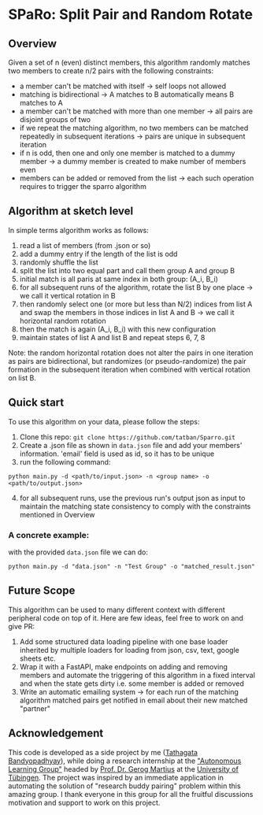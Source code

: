 # SPaRo: Split Pair and Random Rotate

## Overview

Given a set of n (even) distinct members, this algorithm randomly matches two members to create n/2 pairs with the following constraints:
- a member can't be matched with itself -> self loops not allowed
- matching is bidirectional -> A matches to B automatically means B matches to A
- a member can't be matched with more than one member -> all pairs are disjoint groups of two
- if we repeat the matching algorithm, no two members can be matched repeatedly in subsequent iterations -> pairs are unique in subsequent iteration
- if n is odd, then one and only one member is matched to a dummy member -> a dummy member is created to make number of members even
- members can be added or removed from the list -> each such operation requires to trigger the sparro algorithm

## Algorithm at sketch level

In simple terms algorithm works as follows:
1. read a list of members (from .json or so)
2. add a dummy entry if the length of the list is odd
3. randomly shuffle the list
4. split the list into two equal part and call them group A and group B
5. initial match is all paris at same index in both group: (A_i, B_i)
6. for all subsequent runs of the algorithm, rotate the list B by one place -> we call it vertical rotation in B
7. then randomly select one (or more but less than N/2) indices from list A and swap the members in those indices in list A and B -> we call it horizontal random rotation
8. then the match is again (A_i, B_i) with this new configuration
9. maintain states of list A and list B and repeat steps 6, 7, 8

Note: the random horizontal rotation does not alter the pairs in one iteration as pairs are bidirectional, but randomizes (or pseudo-randomize) the pair formation in the subsequent iteration when combined with vertical rotation on list B.

## Quick start

To use this algorithm on your data, please follow the steps:
1. Clone this repo: ```git clone https://github.com/tatban/Sparro.git```
2. Create a .json file as shown in ```data.json``` file and add your members' information. 'email' field is used as id, so it has to be unique
3. run the following command:
```commandline
python main.py -d <path/to/input.json> -n <group name> -o <path/to/output.json>
```
4. for all subsequent runs, use the previous run's output json as input to maintain the matching state consistency to comply with the constraints mentioned in Overview

### A concrete example:
with the provided ```data.json``` file we can do:
```commandline
python main.py -d "data.json" -n "Test Group" -o "matched_result.json"
```

## Future Scope

This algorithm can be used to many different context with different peripheral code on top of it. Here are few ideas, feel free to work on and give PR:
1. Add some structured data loading pipeline with one base loader inherited by multiple loaders for loading from json, csv, text, google sheets etc. 
2. Wrap it with a FastAPI, make endpoints on adding and removing members and automate the triggering of this algorithm in a fixed interval and when the state gets dirty i.e. some member is added or removed
3. Write an automatic emailing system -> for each run of the matching algorithm matched pairs get notified in email about their new matched "partner"

## Acknowledgement
This code is developed as a side project by me ([Tathagata Bandyopadhyay](https://tatban.github.io/)), while doing a research internship at the ["Autonomous Learning Group"](https://uni-tuebingen.de/fakultaeten/mathematisch-naturwissenschaftliche-fakultaet/fachbereiche/informatik/lehrstuehle/distributed-intelligence/home/) headed by [Prof. Dr. Gerog Martius](https://uni-tuebingen.de/fakultaeten/mathematisch-naturwissenschaftliche-fakultaet/fachbereiche/informatik/lehrstuehle/distributed-intelligence/team/prof-dr-georg-martius/) at the [University of Tübingen](https://uni-tuebingen.de/). The project was inspired by an immediate application in automating the solution of "research buddy pairing" problem within this amazing group. I thank everyone in this group for all the fruitful discussions motivation and support to work on this project.

